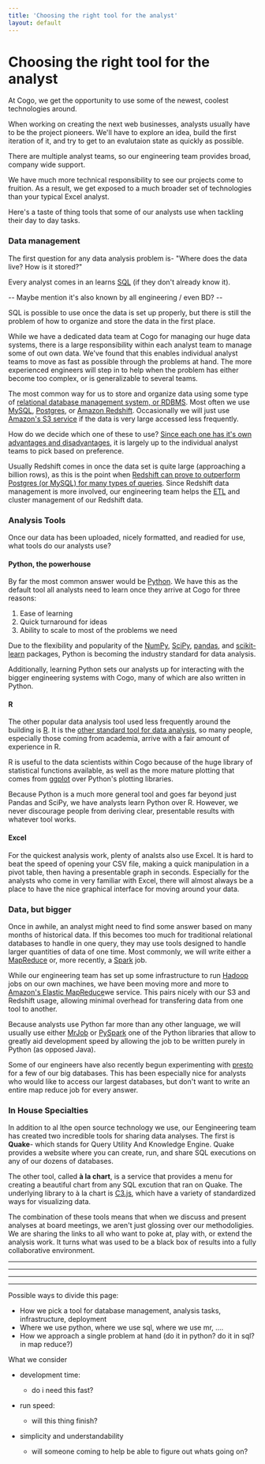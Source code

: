 ```yaml
---
title: 'Choosing the right tool for the analyst'
layout: default
---
```

# Choosing the right tool for the analyst

At Cogo, we get the opportunity to use some of the newest, coolest technologies around. 

When working on creating the next web businesses, analysts usually have to be the project pioneers.
We'll have to explore an idea, build the first iteration of it, and try to get to an evalutaion state as quickly as possible.

There are multiple analyst teams, so our engineering team provides broad, company wide support.

We have much more technical responsibility to see our projects come to fruition.
As a result, we get exposed to a much broader set of technologies than your typical Excel analyst.

Here's a taste of thing tools that some of our analysts use when tackling their day to day tasks.


### Data management

The first question for any data analysis problem is- "Where does the data live? How is it stored?"

Every analyst comes in an learns [SQL](https://en.wikipedia.org/wiki/SQL) (if they don't already know it).

-- Maybe mention it's also known by all engineering / even BD? --

SQL is possible to use once the data is set up properly, but there is still the problem of how to organize and store the data in the first place.

While we have a dedicated data team at Cogo for managing our huge data systems, there is a large responsibility within each analyst team to manage some of out own data. 
We've found that this enables individual analyst teams to move as fast as possible through the problems at hand.
The more experienced engineers will step in to help when the problem has either become too complex, or is generalizable to several teams.


The most common way for us to store and organize data using some type of [relational database management system, or RDBMS](https://en.wikipedia.org/wiki/Relational_database_management_system). 
Most often we use [MySQL](https://www.mysql.com/), [Postgres](http://www.postgresql.org/), or [Amazon Redshift](http://docs.aws.amazon.com/redshift/latest/mgmt/welcome.html).
Occasionally we will just use [Amazon's S3 service](https://aws.amazon.com/s3/) if the data is very large accessed less frequently. 

How do we decide which one of these to use? 
[Since each one has it's own advantages and disadvantages](https://www.digitalocean.com/community/tutorials/sqlite-vs-mysql-vs-postgresql-a-comparison-of-relational-database-management-systems), it is largely up to the individual analyst teams to pick based on preference.

Usually Redshift comes in once the data set is quite large (approaching a billion rows), as this is the point when [Redshift can prove to outperform Postgres (or MySQL) for many types of queries](https://www.periscopedata.com/blog/redshift-and-rds-postgres-benchmarked.html).
Since Redshift data management is more involved, our engineering team helps the [ETL](https://en.wikipedia.org/wiki/Extract,_transform,_load) and cluster management of our Redshift data.


### Analysis Tools

Once our data has been uploaded, nicely formatted, and readied for use, what tools do our analysts use?

#### Python, the powerhouse

By far the most common answer would be [Python](https://www.python.org/).
We have this as the default tool all analysts need to learn once they arrive at Cogo for three reasons:

1. Ease of learning
2. Quick turnaround for ideas
3. Ability to scale to most of the problems we need

Due to the flexibility and popularity of the [NumPy](http://www.numpy.org/), [SciPy](https://www.scipy.org/), [pandas](http://pandas.pydata.org/), and [scikit-learn](http://scikit-learn.org/) packages, Python is becoming the industry standard for data analysis.

Additionally, learning Python sets our analysts up for interacting with the bigger engineering systems with Cogo, many of which are also written in Python.

#### R

The other popular data analysis tool used less frequently around the building is [R](https://www.r-project.org/about.html).
It is the [other standard tool for data analysis](https://www.datacamp.com/community/tutorials/r-or-python-for-data-analysis), so many people, especially those coming from academia, arrive with a fair amount of experience in R.

R is useful to the data scientists within Cogo because of the huge library of statistical functions available, as well as the more mature plotting that comes from [ggplot](http://www.statmethods.net/advgraphs/ggplot2.html) over Python's plotting libraries.

Because Python is a much more general tool and goes far beyond just Pandas and SciPy, we have analysts learn Python over R.
However, we never discourage people from deriving clear, presentable results with whatever tool works.


#### Excel

For the quickest analysis work, plenty of analsts also use Excel. 
It is hard to beat the speed of opening your CSV file, making a quick manipulation in a pivot table, then having a presentable graph in seconds.
Especially for the analysts who come in very familiar with Excel, there will almost always be a place to have the nice graphical interface for moving around your data.


### Data, but bigger

Once in awhile, an analyst might need to find some answer based on many months of historical data.
If this becomes too much for traditional relational databases to handle in one query, they may use tools designed to handle larger quantities of data of one time.
Most commonly, we will write either a [MapReduce](https://en.wikipedia.org/wiki/MapReduce) or, more recently, a [Spark](http://spark.apache.org/) job.

While our engineering team has set up some infrastructure to run [Hadoop](http://hadoop.apache.org/) jobs on our own machines, we have been moving more and more to [Amazon's Elastic MapReduce](https://aws.amazon.com/elasticmapreduce/)we service.
This pairs nicely with our S3 and Redshift usage, allowing minimal overhead for transfering data from one tool to another.

Because analysts use Python far more than any other language, we will usually use either [MrJob](https://pythonhosted.org/mrjob/) or [PySpark](https://spark.apache.org/docs/0.9.0/python-programming-guide.html) one of the Python libraries that allow to greatly aid development speed by allowing the job to be written purely in Python (as opposed Java).

Some of our engineers have also recently begun experimenting with [presto](https://prestodb.io/) for a few of our big databases. 
This has been especially nice for analysts who would like to access our largest databases, but don't want to write an entire map reduce job for every answer.

### In House Specialties

In addition to al lthe open source technology we use, our Eengineering team has created two incredible tools for sharing data analyses.
The first is **Quake**- which stands for Query Utility And Knowledge Engine.
Quake provides a website where you can create, run, and share SQL executions on any of our dozens of databases.

The other tool, called **à la chart**, is a service that provides a menu for creating a beautiful chart from any SQL excution that ran on Quake.
The underlying library to à la chart is [C3.js](http://c3js.org/), which have a variety of standardized ways for visualizing data.

The combination of these tools means that when we discuss and present analyses at board meetings, we aren't just glossing over our methodoligies.
We are sharing the links to all who want to poke at, play with, or extend the analysis work.
It turns what was used to be a black box of results into a fully collaborative environment.

---------

-------

-------

------

Possible ways to divide this page:

- How we pick a tool for database management, analysis tasks, infrastructure, deployment
- Where we use python, where we use sql, where we use mr, ....
- How we approach a single problem at hand (do it in python? do it in sql? in map reduce?)

What we consider

- development time:
  - do i need this fast?

- run speed:
  - will this thing finish?

- simplicity and understandability
  - will someone coming to help be able to figure out whats going on?

